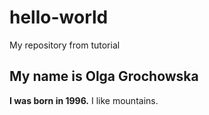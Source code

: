 # hello-world
My repository from tutorial
## My name is Olga Grochowska
**I was born in 1996.**
I like mountains. 
